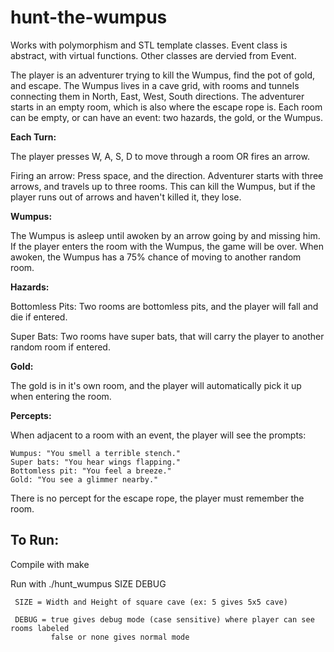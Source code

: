 # hunt-the-wumpus

Works with polymorphism and STL template classes. Event class is abstract, with virtual functions. Other classes are dervied from Event. 

The player is an adventurer trying to kill the Wumpus, find the pot of gold, and escape. The Wumpus lives in a cave grid, with rooms and tunnels connecting them in North, East, West, South directions. The adventurer starts in an empty room, which is also where the escape rope is. Each room can be empty, or can have an event: two hazards, the gold, or the Wumpus. 

**Each Turn:**

The player presses W, A, S, D to move through a room OR fires an arrow.

Firing an arrow: Press space, and the direction. Adventurer starts with three arrows, and travels up to three rooms. This can kill the Wumpus, but if the player runs out of arrows and haven't killed it, they lose. 

**Wumpus:** 

The Wumpus is asleep until awoken by an arrow going by and missing him. If the player enters the room with the Wumpus, the game will be over. When awoken, the Wumpus has a 75% chance of moving to another random room.

**Hazards:**

Bottomless Pits: Two rooms are bottomless pits, and the player will fall and die if entered.

Super Bats: Two rooms have super bats, that will carry the player to another random room if entered. 

**Gold:**

The gold is in it's own room, and the player will automatically pick it up when entering the room.

**Percepts:**

When adjacent to a room with an event, the player will see the prompts:

    Wumpus: "You smell a terrible stench."
    Super bats: "You hear wings flapping."
    Bottomless pit: "You feel a breeze."
    Gold: "You see a glimmer nearby."

There is no percept for the escape rope, the player must remember the room.

## To Run:

Compile with make

Run with ./hunt_wumpus SIZE DEBUG

     SIZE = Width and Height of square cave (ex: 5 gives 5x5 cave)
     
     DEBUG = true gives debug mode (case sensitive) where player can see rooms labeled
             false or none gives normal mode
             
             
